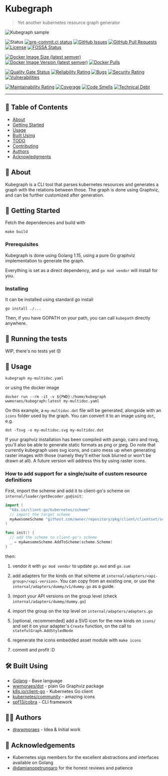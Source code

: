 # Kubegraph

> Yet another kubernetes resource graph generator

![Kubegraph sample](https://raw.githubusercontent.com/wwmoraes/kubegraph/master/sample.png)

![Status](https://img.shields.io/badge/status-active-success.svg)
[![pre-commit.ci status](https://results.pre-commit.ci/badge/github/wwmoraes/kubegraph/master.svg)](https://results.pre-commit.ci/latest/github/wwmoraes/kubegraph/master)
[![GitHub Issues](https://img.shields.io/github/issues/wwmoraes/kubegraph.svg)](https://github.com/wwmoraes/kubegraph/issues)
[![GitHub Pull Requests](https://img.shields.io/github/issues-pr/wwmoraes/kubegraph.svg)](https://github.com/wwmoraes/kubegraph/pulls)
[![License](https://img.shields.io/badge/license-MIT-blue.svg)](/LICENSE)
[![FOSSA Status](https://app.fossa.com/api/projects/git%2Bgithub.com%2Fwwmoraes%2Fkubegraph.svg?type=shield)](https://app.fossa.com/projects/git%2Bgithub.com%2Fwwmoraes%2Fkubegraph?ref=badge_shield)

[![Docker Image Size (latest semver)](https://img.shields.io/docker/image-size/wwmoraes/kubegraph)](https://hub.docker.com/r/wwmoraes/kubegraph)
[![Docker Image Version (latest semver)](https://img.shields.io/docker/v/wwmoraes/kubegraph?label=image%20version)](https://hub.docker.com/r/wwmoraes/kubegraph)
[![Docker Pulls](https://img.shields.io/docker/pulls/wwmoraes/kubegraph)](https://hub.docker.com/r/wwmoraes/kubegraph)

[![Quality Gate Status](https://sonarcloud.io/api/project_badges/measure?project=wwmoraes_kubegraph&metric=alert_status)](https://sonarcloud.io/dashboard?id=wwmoraes_kubegraph)
[![Reliability Rating](https://sonarcloud.io/api/project_badges/measure?project=wwmoraes_kubegraph&metric=reliability_rating)](https://sonarcloud.io/dashboard?id=wwmoraes_kubegraph)
[![Bugs](https://sonarcloud.io/api/project_badges/measure?project=wwmoraes_kubegraph&metric=bugs)](https://sonarcloud.io/dashboard?id=wwmoraes_kubegraph)
[![Security Rating](https://sonarcloud.io/api/project_badges/measure?project=wwmoraes_kubegraph&metric=security_rating)](https://sonarcloud.io/dashboard?id=wwmoraes_kubegraph)
[![Vulnerabilities](https://sonarcloud.io/api/project_badges/measure?project=wwmoraes_kubegraph&metric=vulnerabilities)](https://sonarcloud.io/dashboard?id=wwmoraes_kubegraph)

[![Maintainability Rating](https://sonarcloud.io/api/project_badges/measure?project=wwmoraes_kubegraph&metric=sqale_rating)](https://sonarcloud.io/dashboard?id=wwmoraes_kubegraph)
[![Coverage](https://sonarcloud.io/api/project_badges/measure?project=wwmoraes_kubegraph&metric=coverage)](https://sonarcloud.io/dashboard?id=wwmoraes_kubegraph)
[![Code Smells](https://sonarcloud.io/api/project_badges/measure?project=wwmoraes_kubegraph&metric=code_smells)](https://sonarcloud.io/dashboard?id=wwmoraes_kubegraph)
[![Technical Debt](https://sonarcloud.io/api/project_badges/measure?project=wwmoraes_kubegraph&metric=sqale_index)](https://sonarcloud.io/dashboard?id=wwmoraes_kubegraph)

---

## 📝 Table of Contents

- [About](#-about)
- [Getting Started](#-getting-started)
- [Usage](#-usage)
- [Built Using](#-built-using)
- [TODO](./TODO.md)
- [Contributing](./CONTRIBUTING.md)
- [Authors](#-authors)
- [Acknowledgments](#-acknowledgements)

## 🧐 About

Kubegraph is a CLI tool that parses kubernetes resources and generates a graph
with the relations between those. The graph is done using Graphviz, and can be
further customized after generation.

## 🏁 Getting Started

Fetch the dependencies and build with

```shell
make build
```

### Prerequisites

Kubegraph is done using Golang 1.15, using a pure Go graphviz implementation to
generate the graph.

Everything is set as a direct dependency, and `go mod vendor` will install for you.

### Installing

It can be installed using standard go install

```shell
go install ./...
```

Then, if you have GOPATH on your path, you can call `kubepath` directly anywhere.

## 🔧 Running the tests

WIP, there's no tests yet 😞

## 🎈 Usage

```shell
kubegraph my-multidoc.yaml
```

or using the docker image

```shell
docker run --rm -it -v ${PWD}:/home/kubegraph wwmoraes/kubegraph:latest my-multidoc.yaml
```

On this example, a `my-multidoc.dot` file will be generated, alongside with an
`icons` folder used by the graph. You can convert it to an image using `dot`, e.g.

```shell
dot -Tsvg -o my-multidoc.svg my-multidoc.dot
```

If your graphviz installation has been compiled with pango, cairo and rsvg, you'll
also be able to generate static formats as png or jpeg. Do note that currently
kubegraph uses svg icons, and cairo mess up when generating raster images with
those (namely they'll either look blurred or won't be drawn at all). A future
version will address this by using raster icons.

### How to add support for a single/suite of custom resource definitions

First, import the scheme and add it to client-go's scheme on `internal/loader/getDecoder.go@init`:

```go
import (
  "k8s.io/client-go/kubernetes/scheme"
  // import the target scheme
  myAwesomeScheme "githost.com/owner/repository/pkg/client/clientset/scheme"
)

func init() {
  // add the scheme to client-go's scheme
  _ = myAwesomeScheme.AddToScheme(scheme.Scheme)
}
```

then:

1. vendor it with `go mod vendor` to update `go.mod` and `go.sum`

1. add adapters for the kinds on that scheme at
`internal/adapters/<api-group>/<api-version>`. You can copy from an existing
one, or use the `internal/adapters/dummy/v1/dummy.go` as a guide.

1. import your API versions on the group level (check
`internal/adapters/dummy/dummy.go`)

1. import the group on the top level on `internal/adapters/adapters.go`

1. [optional, recommended] add a SVG icon for the new kinds on `icons/` and
set it on your adapter's `Create` function, on the call to
`statefulGraph.AddStyledNode`

1. regenerate the icons embedded asset module with `make icons`

1. commit and profit :D

## 🛠 Built Using

- [Golang](https://golang.org) - Base language
- [wwmoraes/dot](https://github.com/wwmoraes/dot) - plain Go Graphviz package
- [k8s.io/client-go](https://github.com/kubernetes/client-go) - Kubernetes Go client
- [kubernetes/community](https://github.com/kubernetes/community) - amazing icons
- [spf13/cobra](github.com/spf13/cobra) - CLI framework

## 🧑‍💻 Authors

- [@wwmoraes](https://github.com/wwmoraes) - Idea & Initial work

## 🎉 Acknowledgements

- Kubernetes sigs members for the excellent abstractions and interfaces
available on Golang
- [@damianopetrungaro](https://github.com/damianopetrungaro) for the honest
reviews and patience
